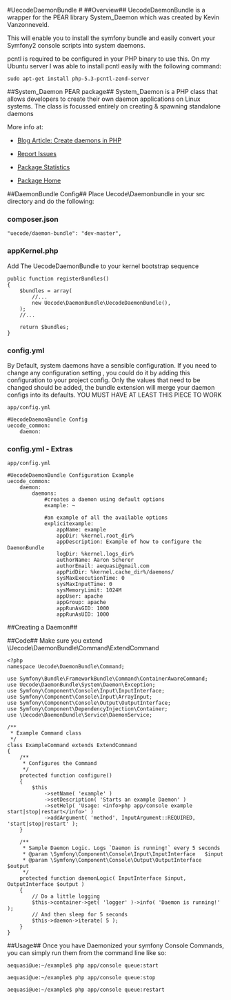 #UecodeDaemonBundle #
##Overview##
UecodeDaemonBundle is a wrapper for the PEAR library System_Daemon which was created by Kevin Vanzonneveld.

This will enable you to install the symfony bundle and easily convert your Symfony2 console scripts into system daemons.

pcntl is required to be configured in your PHP binary to use this. On my Ubuntu server I was able to install pcntl easily with the following command:

    sudo apt-get install php-5.3-pcntl-zend-server 

##System_Daemon PEAR package##
System_Daemon is a PHP class that allows developers to create their own daemon 
applications on Linux systems. The class is focussed entirely on creating & 
spawning standalone daemons

More info at:

- [Blog Article: Create daemons in PHP][1]
- [Report Issues][2]
- [Package Statistics][3]
- [Package Home][4]

  [1]: http://kevin.vanzonneveld.net/techblog/article/create_daemons_in_php/
  [2]: http://pear.php.net/bugs/report.php?package=System_Daemon
  [3]: http://pear.php.net/package-stats.php?pid=798&cid=37
  [4]: http://pear.php.net/package/System_Daemon


##DaemonBundle Config##
Place Uecode\Daemonbundle in your src directory and do the following:

### composer.json ###

	"uecode/daemon-bundle": "dev-master",

### appKernel.php ###
Add The UecodeDaemonBundle to your kernel bootstrap sequence

    public function registerBundles()
    {
        $bundles = array(
            //...
            new Uecode\DaemonBundle\UecodeDaemonBundle(),
        );
        //...

        return $bundles;
    }

### config.yml ###
By Default, system daemons have a sensible configuration. If you need to change any configuration setting , you could do it by adding this configuration to your project config. Only the values that need to be changed should be added, the bundle extension will merge your daemon configs into its defaults. YOU MUST HAVE AT LEAST THIS PIECE TO WORK

    app/config.yml

    #UecodeDaemonBundle Config
    uecode_common:
        daemon:

### config.yml - Extras ###
    app/config.yml

    #UecodeDaemonBundle Configuration Example
    uecode_common:
        daemon:
            daemons:
                #creates a daemon using default options
                example: ~
    
                #an example of all the available options
                explicitexample:
                    appName: example
                    appDir: %kernel.root_dir%
                    appDescription: Example of how to configure the DaemonBundle
                    logDir: %kernel.logs_dir%
                    authorName: Aaron Scherer
                    authorEmail: aequasi@gmail.com
                    appPidDir: %kernel.cache_dir%/daemons/
                    sysMaxExecutionTime: 0
                    sysMaxInputTime: 0
                    sysMemoryLimit: 1024M
                    appUser: apache
                    appGroup: apache
                    appRunAsGID: 1000
                    appRunAsUID: 1000

##Creating a Daemon##

##Code##
Make sure you extend \Uecode\DaemonBundle\Command\ExtendCommand

	<?php
    namespace Uecode\DaemonBundle\Command;

    use Symfony\Bundle\FrameworkBundle\Command\ContainerAwareCommand;
    use Uecode\DaemonBundle\System\Daemon\Exception;
    use Symfony\Component\Console\Input\InputInterface;
    use Symfony\Component\Console\Input\ArrayInput;
    use Symfony\Component\Console\Output\OutputInterface;
    use Symfony\Component\DependencyInjection\Container;
    use \Uecode\DaemonBundle\Service\DaemonService;

    /**
     * Example Command class
     */
    class ExampleCommand extends ExtendCommand
    {
    	/**
    	 * Configures the Command
    	 */
    	protected function configure()
    	{
    		$this
    			->setName( 'example' )
    			->setDescription( 'Starts an example Daemon' )
    			->setHelp( 'Usage: <info>php app/console example start|stop|restart</info>' )
    			->addArgument( 'method', InputArgument::REQUIRED, 'start|stop|restart' );
    	}

    	/**
    	 * Sample Daemon Logic. Logs `Daemon is running!` every 5 seconds
    	 * @param \Symfony\Component\Console\Input\InputInterface   $input
    	 * @param \Symfony\Component\Console\Output\OutputInterface $output
    	 */
    	protected function daemonLogic( InputInterface $input, OutputInterface $output )
    	{
    		// Do a little logging
    		$this->container->get( 'logger' )->info( 'Daemon is running!' );
    		// And then sleep for 5 seconds
    		$this->daemon->iterate( 5 );
    	}
    }

##Usage##
Once you have Daemonized your symfony Console Commands, you can simply run them from the command line like so:

    aequasi@ue:~/example$ php app/console queue:start

    aequasi@ue:~/example$ php app/console queue:stop

    aequasi@ue:~/example$ php app/console queue:restart
